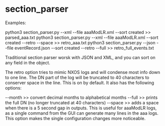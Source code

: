 # section_parser

Examples:


python3 section_parser.py --xml --file aaaModLR.xml --sort created >> parsed_aaa.txt
python3 section_parser.py --xml --file aaaModLR.xml --sort created --retro --space  >> retro_aaa.txt
python3 section_parser.py --json --file eventRecord.json --sort created --retro --full >> retro_full_events.txt


Traditional section parser worsk with JSON and XML, and you can sort on any field in the object.

The retro option tries to mimic NXOS logs and will condense most info down to one line. The DN part of the log
will be truncated to 40 characters to conserver space in the line.  This is on by default. It also
has the following options:

--month  >> convert decimal months to alphabetical months
--full   >> prints the full DN (no longer truncated at 40 characters)
--space  >> adds a space when there is a 5 second gap in outputs. This is useful for aaaModLR logs,
            as a single command from the GUI can generate many lines in the aaa logs.  This option
            makes the single configuration changes more noticeable.
 


